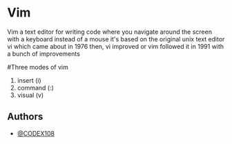 # Vim

Vim a text editor for writing code where you navigate around the screen
with a keyboard instead of a mouse it's based on the original unix text editor
vi which came about in 1976 then, vi improved or vim followed it in 1991 with
a bunch of improvements

#Three modes of vim
1. insert (i)
2. command (:)
3. visual (v)


## Authors

- [@CODEX108](https://www.github.com/codex108)


